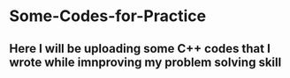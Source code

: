 # Some-Codes-for-Practice

## Here I will be uploading some C++ codes that I wrote while imnproving my problem solving skill
